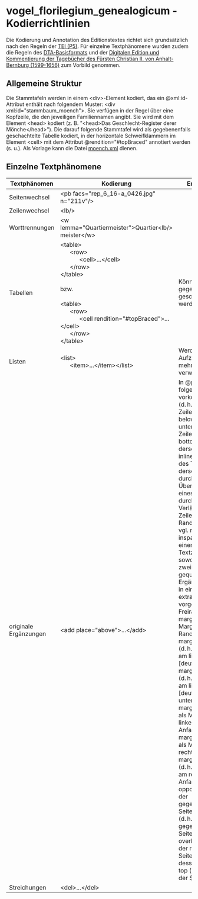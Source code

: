 # vogel_florilegium_genealogicum - Kodierrichtlinien

Die Kodierung und Annotation des Editionstextes richtet sich grundsätzlich nach den Regeln der [TEI (P5)](https://tei-c.org/release/doc/tei-p5-doc/en/html/index.html). Für einzelne Textphänomene wurden zudem die Regeln des [DTA-Basisformats](https://www.deutschestextarchiv.de/doku/basisformat/) und der [Digitalen Edition und Kommentierung der Tagebücher des Fürsten Christian II. von Anhalt-Bernburg (1599-1656)](http://diglib.hab.de/edoc/ed000228/start.htm) zum Vorbild genommen.

## Allgemeine Struktur

Die Stammtafeln werden in einem &lt;div>-Element kodiert, das ein @xml:id-Attribut enthält nach folgendem Muster: &lt;div xml:id="stammbaum_moench">. Sie verfügen in der Regel über eine Kopfzeile, die den jeweiligen Familiennamen angibt. Sie wird mit dem Element &lt;head> kodiert (z. B. "&lt;head>Das Geschlecht-Register derer Mönche&lt;/head>"). Die darauf folgende Stammtafel wird als gegebenenfalls geschachtelte Tabelle kodiert, in der horizontale Schweifklammern im Element &lt;cell> mit dem Attribut @rendition="#topBraced" annotiert werden (s. u.). Als Vorlage kann die Datei [moench.xml](https://github.com/mgoermar/vogel_florilegium_genealogicum/blob/main/stammtafeln/moench.xml) dienen.

## Einzelne Textphänomene

Textphänomen | Kodierung | Erläuterungen
-------- | -------- | --------
Seitenwechsel | &lt;pb facs="rep_6_16-a_0426.jpg" n="211v"/> |
Zeilenwechsel | &lt;lb/> |
Worttrennungen | &lt;w lemma="Quartiermeister">Quartier&lt;lb/><br>meister&lt;/w> |
Tabellen | &lt;table><br>&nbsp;&nbsp;&nbsp;&nbsp;&nbsp;&nbsp;&lt;row><br>&nbsp;&nbsp;&nbsp;&nbsp;&nbsp;&nbsp;&nbsp;&nbsp;&nbsp;&nbsp;&nbsp;&nbsp;&lt;cell>...&lt;/cell><br>&nbsp;&nbsp;&nbsp;&nbsp;&nbsp;&nbsp;&lt;/row><br>&lt;/table><br><br>bzw.<br><br>&lt;table><br>&nbsp;&nbsp;&nbsp;&nbsp;&nbsp;&nbsp;&lt;row><br>&nbsp;&nbsp;&nbsp;&nbsp;&nbsp;&nbsp;&nbsp;&nbsp;&nbsp;&nbsp;&nbsp;&nbsp;&lt;cell rendition="#topBraced">...&lt;/cell><br>&nbsp;&nbsp;&nbsp;&nbsp;&nbsp;&nbsp;&lt;/row><br>&lt;/table> | Können gegebenenfalls geschachtelt werden.
Listen | &lt;list><br>&nbsp;&nbsp;&nbsp;&nbsp;&nbsp;&nbsp;&lt;item>...&lt;/item>&lt;/list> | Werden z. B. bei der Aufzählung mehrerer Ehefrauen verwendet.
originale Ergänzungen | &lt;add place="above">...&lt;/add> | In @place können folgende Werte vorkommen: above (d. h. oberhalb der Zeile/des Wortes),     below (d. h. unterhalb der Zeile/des Worts)     bottom (d. h. am Fuß derselben Seite), inline (d. h. innerhalb des Textes in derselben Zeile, ggf. durch Überschreibung eines Wortes, oder durch nachträgliche Verlängerung der Zeile, auch in den Randbereich hinein; vgl. margin), inspace (d. h. in einem Textzwischenraum, sowohl als zwischen zwei Wörter gequetschte Ergänzung als auch in einem vorher extra dafür vorgesehenen Freiraum), margin_left (d. h. als Marginalie am linken Rand), margin_left_above (d. h. als Marginalie am linken Rand [deutlich] oberhalb),  margin_left_below (d. h. als Marginalie am linken Rand [deutlich] unterhalb),    margin_left_top (d. h. als Marginalie am linken Rand am Anfang der Seite),    margin_right (d. h. als Marginalie am rechten Rand),    margin_right_top (d. h. als Marginalie am rechten Rand am Anfang der Seite),    opposite (d. h. auf der gegenüberliegenden Seite),    opposite_top (d. h. auf der gegenüberliegenden Seite am Anfang),    overleaf (d. h. auf der rückwärtigen Seite/der Rückseite desselben Blattes),    top (d. h. am Anfang der Seite).
Streichungen | &lt;del>...&lt;/del> |
